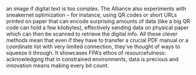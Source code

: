 an image if digital text is too complex. The Alliance also experiments with sneakernet optimization – for instance, using QR codes or short URLs printed on paper that can encode surprising amounts of data (like a big QR code can hold a few kilobytes), effectively sending data on physical paper which can then be scanned to retrieve the digital info. All these clever methods mean that even if they have to transfer a crucial PDF manual or a coordinate list with very limited connection, they’ve thought of ways to squeeze it through. It showcases FPA’s ethos of resourcefulness: acknowledging that in constrained environments, data is precious and innovation means making every bit count.